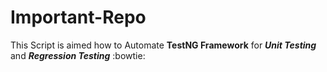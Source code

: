 # Important-Repo

This Script is aimed how to Automate **TestNG Framework** for ***Unit Testing*** and ***Regression Testing*** :bowtie:


